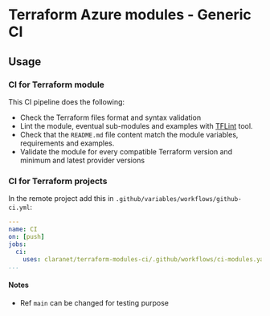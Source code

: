 # Terraform Azure modules - Generic CI

## Usage

### CI for Terraform module

This CI pipeline does the following:
* Check the Terraform files format and syntax validation
* Lint the module, eventual sub-modules and examples with [TFLint](https://github.com/terraform-linters/tflint) tool.
* Check that the `README.md` file content match the module variables, requirements and examples. 
* Validate the module for every compatible Terraform version and minimum and latest provider versions

### CI for Terraform projects

In the remote project add this in `.github/variables/workflows/github-ci.yml`:

```yaml
---
name: CI
on: [push]
jobs:
  ci:
    uses: claranet/terraform-modules-ci/.github/workflows/ci-modules.yaml@main
...
```

#### Notes

* Ref `main` can be changed for testing purpose
